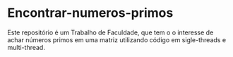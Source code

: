 # Encontrar-numeros-primos
Este repositório é um Trabalho de Faculdade, que tem o o interesse de achar números primos em uma matriz utilizando código em sigle-threads e multi-thread.
